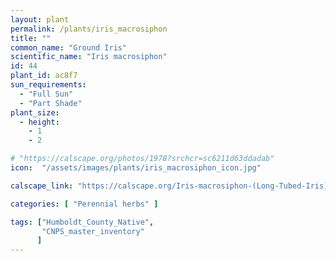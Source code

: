 ```yaml
---
layout: plant                                                              
permalink: /plants/iris_macrosiphon
title: ""
common_name: "Ground Iris"
scientific_name: "Iris macrosiphon"
id: 44
plant_id: ac8f7
sun_requirements:
  - "Full Sun"
  - "Part Shade"
plant_size:
  - height: 
    - 1
    - 2

# "https://calscape.org/photos/1978?srchcr=sc6211d63ddadab"
icon:  "/assets/images/plants/iris_macrosiphon_icon.jpg"

calscape_link: "https://calscape.org/Iris-macrosiphon-(Long-Tubed-Iris)"

categories: [ "Perennial herbs" ]

tags: ["Humboldt_County_Native",
       "CNPS_master_inventory"
      ]
---
```



